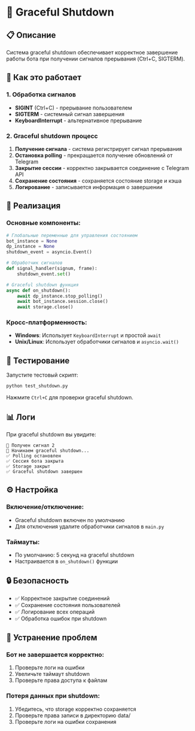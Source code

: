 # 🔄 Graceful Shutdown

## 📋 Описание

Система graceful shutdown обеспечивает корректное завершение работы бота при получении сигналов прерывания (Ctrl+C, SIGTERM).

## 🚀 Как это работает

### 1. Обработка сигналов
- **SIGINT** (Ctrl+C) - прерывание пользователем
- **SIGTERM** - системный сигнал завершения
- **KeyboardInterrupt** - альтернативное прерывание

### 2. Graceful shutdown процесс
1. **Получение сигнала** - система регистрирует сигнал прерывания
2. **Остановка polling** - прекращается получение обновлений от Telegram
3. **Закрытие сессии** - корректно закрывается соединение с Telegram API
4. **Сохранение состояния** - сохраняется состояние storage и кэша
5. **Логирование** - записывается информация о завершении

## 🔧 Реализация

### Основные компоненты:

```python
# Глобальные переменные для управления состоянием
bot_instance = None
dp_instance = None
shutdown_event = asyncio.Event()

# Обработчик сигналов
def signal_handler(signum, frame):
    shutdown_event.set()

# Graceful shutdown функция
async def on_shutdown():
    await dp_instance.stop_polling()
    await bot_instance.session.close()
    await storage.close()
```

### Кросс-платформенность:

- **Windows**: Использует `KeyboardInterrupt` и простой `await`
- **Unix/Linux**: Использует обработчики сигналов и `asyncio.wait()`

## 🧪 Тестирование

Запустите тестовый скрипт:
```bash
python test_shutdown.py
```

Нажмите `Ctrl+C` для проверки graceful shutdown.

## 📊 Логи

При graceful shutdown вы увидите:
```
📡 Получен сигнал 2
🔄 Начинаем graceful shutdown...
✅ Polling остановлен
✅ Сессия бота закрыта
✅ Storage закрыт
✅ Graceful shutdown завершен
```

## ⚙️ Настройка

### Включение/отключение:
- Graceful shutdown включен по умолчанию
- Для отключения удалите обработчики сигналов в `main.py`

### Таймауты:
- По умолчанию: 5 секунд на graceful shutdown
- Настраивается в `on_shutdown()` функции

## 🔒 Безопасность

- ✅ Корректное закрытие соединений
- ✅ Сохранение состояния пользователей
- ✅ Логирование всех операций
- ✅ Обработка ошибок при shutdown

## 🐛 Устранение проблем

### Бот не завершается корректно:
1. Проверьте логи на ошибки
2. Увеличьте таймаут shutdown
3. Проверьте права доступа к файлам

### Потеря данных при shutdown:
1. Убедитесь, что storage корректно сохраняется
2. Проверьте права записи в директорию data/
3. Проверьте логи на ошибки сохранения 
